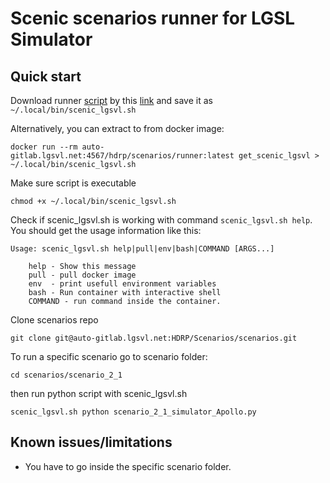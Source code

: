 # Scenic scenarios runner for LGSL Simulator


## Quick start

Download runner [script](scripts/scenic_lgsvl.sh) by this [link](scripts/scenic_lgsvl.sh?inline=false) and save it as `~/.local/bin/scenic_lgsvl.sh`

Alternatively, you can extract to from docker image:

```
docker run --rm auto-gitlab.lgsvl.net:4567/hdrp/scenarios/runner:latest get_scenic_lgsvl > ~/.local/bin/scenic_lgsvl.sh
```

Make sure script is executable

```
chmod +x ~/.local/bin/scenic_lgsvl.sh
```
Check if scenic_lgsvl.sh is working with command `scenic_lgsvl.sh help`. You should get the usage information like this:

```
Usage: scenic_lgsvl.sh help|pull|env|bash|COMMAND [ARGS...]

    help - Show this message
    pull - pull docker image
    env  - print usefull environment variables
    bash - Run container with interactive shell
    COMMAND - run command inside the container.
```

Clone scenarios repo

```
git clone git@auto-gitlab.lgsvl.net:HDRP/Scenarios/scenarios.git
```

To run a specific scenario go to scenario folder:

```
cd scenarios/scenario_2_1
```

then run python script with scenic_lgsvl.sh

```
scenic_lgsvl.sh python scenario_2_1_simulator_Apollo.py
```

## Known issues/limitations

* You have to go inside the specific scenario folder.
